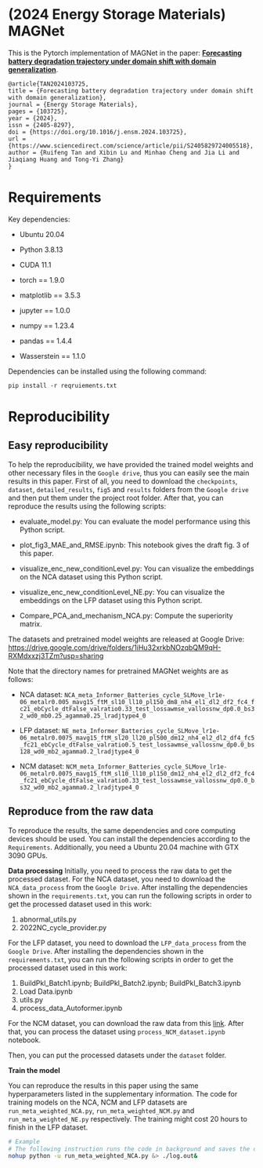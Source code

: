 # (2024 Energy Storage Materials) MAGNet

This is the Pytorch implementation of MAGNet in the paper: [**Forecasting battery degradation trajectory under domain shift with domain generalization**](https://www.sciencedirect.com/science/article/pii/S2405829724005518).

```
@article{TAN2024103725,
title = {Forecasting battery degradation trajectory under domain shift with domain generalization},
journal = {Energy Storage Materials},
pages = {103725},
year = {2024},
issn = {2405-8297},
doi = {https://doi.org/10.1016/j.ensm.2024.103725},
url = {https://www.sciencedirect.com/science/article/pii/S2405829724005518},
author = {Ruifeng Tan and Xibin Lu and Minhao Cheng and Jia Li and Jiaqiang Huang and Tong-Yi Zhang}
}
```

# Requirements

Key dependencies:

- Ubuntu 20.04

- Python 3.8.13
- CUDA 11.1
- torch == 1.9.0
- matplotlib == 3.5.3
- jupyter == 1.0.0
- numpy == 1.23.4
- pandas == 1.4.4
- Wasserstein == 1.1.0

Dependencies can be installed using the following command:

```
pip install -r reqruiements.txt
```







# Reproducibility

## Easy reproducibility

To help the reproducibility, we have provided the trained model weights and other necessary files in the `Google drive`, thus you can easily see the main results in this paper. First of all, you need to download the `checkpoints`, `dataset`, `detailed_results`, `fig5` and `results`  folders from the `Google drive` and then put them under the project root folder. After that,  you can reproduce the results using the following scripts:

- evaluate_model.py: You can evaluate the model performance using this Python script.

- plot_fig3_MAE_and_RMSE.ipynb: This notebook gives the draft fig. 3 of this paper.

- visualize_enc_new_conditionLevel.py: You can visualize the embeddings on the NCA dataset using this Python script.

- visualize_enc_new_conditionLevel_NE.py: You can visualize the embeddings on the LFP dataset using this Python script.

- Compare_PCA_and_mechanism_NCA.py: Compute the superiority matrix.

  

The datasets and pretrained model weights are released at Google Drive: https://drive.google.com/drive/folders/1iHu32xrkbNOzqbQM9qH-RXMdxxzj3TZm?usp=sharing

Note that the directory names for pretrained MAGNet weights are as follows:

- NCA dataset: `NCA_meta_Informer_Batteries_cycle_SLMove_lr1e-06_metalr0.005_mavg15_ftM_sl10_ll10_pl150_dm8_nh4_el1_dl2_df2_fc4_fc21_ebCycle_dtFalse_valratio0.33_test_lossawmse_vallossnw_dp0.0_bs32_wd0_mb0.25_agamma0.25_lradjtype4_0`

- LFP dataset: `NE_meta_Informer_Batteries_cycle_SLMove_lr1e-06_metalr0.0075_mavg15_ftM_sl20_ll20_pl500_dm12_nh4_el2_dl2_df4_fc5_fc21_ebCycle_dtFalse_valratio0.5_test_lossawmse_vallossnw_dp0.0_bs128_wd0_mb2_agamma0.2_lradjtype4_0`

- NCM dataset: `NCM_meta_Informer_Batteries_cycle_SLMove_lr1e-06_metalr0.0075_mavg15_ftM_sl10_ll10_pl150_dm12_nh4_el2_dl2_df2_fc4_fc21_ebCycle_dtFalse_valratio0.33_test_lossawmse_vallossnw_dp0.0_bs32_wd0_mb2_agamma0.2_lradjtype4_0`

## Reproduce from the raw data

To reproduce the results, the same dependencies and core computing devices should be used. You can install the dependencies according to the `Requirements`. Additionally, you need a Ubuntu 20.04 machine with GTX 3090 GPUs. 

**Data processing**
Initially, you need to process the raw data to get the processed dataset. For the NCA dataset, you need to download the `NCA_data_process` from the `Google Drive`. After installing the dependencies shown in the `requirements.txt`, you can run the following scripts in order to get the processed dataset used in this work:

1. abnormal_utils.py
2. 2022NC_cycle_provider.py

For the LFP dataset, you need to download the `LFP_data_process` from the `Google Drive`.  After installing the dependencies shown in the `requirements.txt`,  you can run the following scripts in order to get the processed dataset used in this work:

1. BuildPkl_Batch1.ipynb; BuildPkl_Batch2.ipynb; BuildPkl_Batch3.ipynb
2. Load Data.ipynb
3. utils.py
4. process_data_Autoformer.ipynb

For the NCM dataset, you can download the raw data from this [link](https://deepblue.lib.umich.edu/data/concern/data_sets/5d86p0488). After that, you can process the dataset using `process_NCM_dataset.ipynb` notebook.

Then, you can put the processed datasets under the `dataset` folder.

**Train the model**

You can reproduce the results in this paper using the same hyperparameters listed in the supplementary information. The code for training models on the NCA, NCM and LFP datasets are `run_meta_weighted_NCA.py`, `run_meta_weighted_NCM.py` and `run_meta_weighted_NE.py` respectively. The training might cost 20 hours to finish in the LFP dataset.

```bash
# Example
# The following instruction runs the code in background and saves the ouput in the log.out file.
nohup python -u run_meta_weighted_NCA.py &> ./log.out&
```

